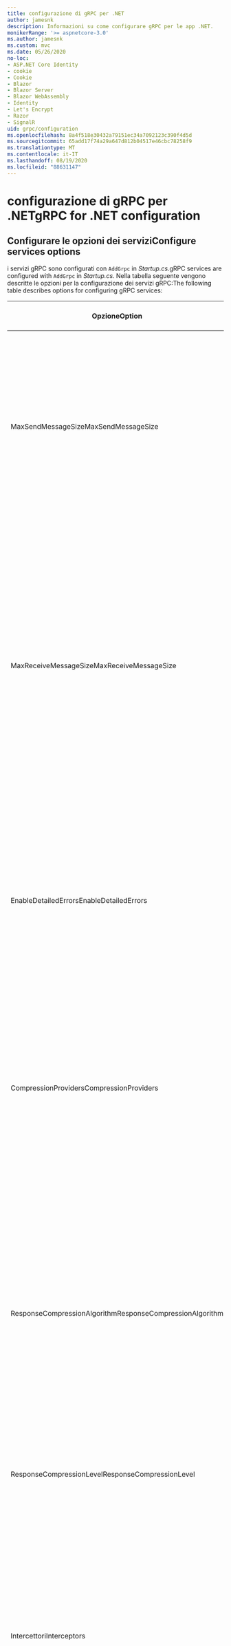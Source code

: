 ```yaml
---
title: configurazione di gRPC per .NET
author: jamesnk
description: Informazioni su come configurare gRPC per le app .NET.
monikerRange: '>= aspnetcore-3.0'
ms.author: jamesnk
ms.custom: mvc
ms.date: 05/26/2020
no-loc:
- ASP.NET Core Identity
- cookie
- Cookie
- Blazor
- Blazor Server
- Blazor WebAssembly
- Identity
- Let's Encrypt
- Razor
- SignalR
uid: grpc/configuration
ms.openlocfilehash: 8a4f518e30432a79151ec34a7092123c390f4d5d
ms.sourcegitcommit: 65add17f74a29a647d812b04517e46cbc78258f9
ms.translationtype: MT
ms.contentlocale: it-IT
ms.lasthandoff: 08/19/2020
ms.locfileid: "88631147"
---
```

# <a name="grpc-for-net-configuration"></a><span data-ttu-id="3b2a6-103">configurazione di gRPC per .NET</span><span class="sxs-lookup"><span data-stu-id="3b2a6-103">gRPC for .NET configuration</span></span>

## <a name="configure-services-options"></a><span data-ttu-id="3b2a6-104">Configurare le opzioni dei servizi</span><span class="sxs-lookup"><span data-stu-id="3b2a6-104">Configure services options</span></span>

<span data-ttu-id="3b2a6-105">i servizi gRPC sono configurati con `AddGrpc` in *Startup.cs*.</span><span class="sxs-lookup"><span data-stu-id="3b2a6-105">gRPC services are configured with `AddGrpc` in *Startup.cs*.</span></span> <span data-ttu-id="3b2a6-106">Nella tabella seguente vengono descritte le opzioni per la configurazione dei servizi gRPC:</span><span class="sxs-lookup"><span data-stu-id="3b2a6-106">The following table describes options for configuring gRPC services:</span></span>

| <span data-ttu-id="3b2a6-107">Opzione</span><span class="sxs-lookup"><span data-stu-id="3b2a6-107">Option</span></span> | <span data-ttu-id="3b2a6-108">Valore predefinito</span><span class="sxs-lookup"><span data-stu-id="3b2a6-108">Default Value</span></span> | <span data-ttu-id="3b2a6-109">Descrizione</span><span class="sxs-lookup"><span data-stu-id="3b2a6-109">Description</span></span> |
| ------ | ------------- | ----------- |
| <span data-ttu-id="3b2a6-110">MaxSendMessageSize</span><span class="sxs-lookup"><span data-stu-id="3b2a6-110">MaxSendMessageSize</span></span> | `null` | <span data-ttu-id="3b2a6-111">Dimensione massima in byte del messaggio che può essere inviata dal server.</span><span class="sxs-lookup"><span data-stu-id="3b2a6-111">The maximum message size in bytes that can be sent from the server.</span></span> <span data-ttu-id="3b2a6-112">Il tentativo di inviare un messaggio che supera le dimensioni massime configurate per i messaggi comporta un'eccezione.</span><span class="sxs-lookup"><span data-stu-id="3b2a6-112">Attempting to send a message that exceeds the configured maximum message size results in an exception.</span></span> <span data-ttu-id="3b2a6-113">Se impostato su `null` , le dimensioni del messaggio sono illimitate.</span><span class="sxs-lookup"><span data-stu-id="3b2a6-113">When set to `null`, the message size is unlimited.</span></span> |
| <span data-ttu-id="3b2a6-114">MaxReceiveMessageSize</span><span class="sxs-lookup"><span data-stu-id="3b2a6-114">MaxReceiveMessageSize</span></span> | <span data-ttu-id="3b2a6-115">4 MB</span><span class="sxs-lookup"><span data-stu-id="3b2a6-115">4 MB</span></span> | <span data-ttu-id="3b2a6-116">Dimensione massima in byte del messaggio che può essere ricevuto dal server.</span><span class="sxs-lookup"><span data-stu-id="3b2a6-116">The maximum message size in bytes that can be received by the server.</span></span> <span data-ttu-id="3b2a6-117">Se il server riceve un messaggio che supera questo limite, viene generata un'eccezione.</span><span class="sxs-lookup"><span data-stu-id="3b2a6-117">If the server receives a message that exceeds this limit, it throws an exception.</span></span> <span data-ttu-id="3b2a6-118">L'aumento di questo valore consente al server di ricevere messaggi di dimensioni maggiori, ma può influire negativamente sull'utilizzo della memoria.</span><span class="sxs-lookup"><span data-stu-id="3b2a6-118">Increasing this value allows the server to receive larger messages, but can negatively impact memory consumption.</span></span> <span data-ttu-id="3b2a6-119">Se impostato su `null` , le dimensioni del messaggio sono illimitate.</span><span class="sxs-lookup"><span data-stu-id="3b2a6-119">When set to `null`, the message size is unlimited.</span></span> |
| <span data-ttu-id="3b2a6-120">EnableDetailedErrors</span><span class="sxs-lookup"><span data-stu-id="3b2a6-120">EnableDetailedErrors</span></span> | `false` | <span data-ttu-id="3b2a6-121">Se `true` , i messaggi di eccezione dettagliati vengono restituiti ai client quando viene generata un'eccezione in un metodo del servizio.</span><span class="sxs-lookup"><span data-stu-id="3b2a6-121">If `true`, detailed exception messages are returned to clients when an exception is thrown in a service method.</span></span> <span data-ttu-id="3b2a6-122">Il valore predefinito è `false`.</span><span class="sxs-lookup"><span data-stu-id="3b2a6-122">The default is `false`.</span></span> <span data-ttu-id="3b2a6-123">L'impostazione `EnableDetailedErrors` di su `true` può infiltrare le informazioni riservate.</span><span class="sxs-lookup"><span data-stu-id="3b2a6-123">Setting `EnableDetailedErrors` to `true` can leak sensitive information.</span></span> |
| <span data-ttu-id="3b2a6-124">CompressionProviders</span><span class="sxs-lookup"><span data-stu-id="3b2a6-124">CompressionProviders</span></span> | <span data-ttu-id="3b2a6-125">gzip</span><span class="sxs-lookup"><span data-stu-id="3b2a6-125">gzip</span></span> | <span data-ttu-id="3b2a6-126">Raccolta di provider di compressione utilizzati per comprimere e decomprimere i messaggi.</span><span class="sxs-lookup"><span data-stu-id="3b2a6-126">A collection of compression providers used to compress and decompress messages.</span></span> <span data-ttu-id="3b2a6-127">I provider di compressione personalizzati possono essere creati e aggiunti alla raccolta.</span><span class="sxs-lookup"><span data-stu-id="3b2a6-127">Custom compression providers can be created and added to the collection.</span></span> <span data-ttu-id="3b2a6-128">I provider configurati predefiniti supportano la compressione **gzip** .</span><span class="sxs-lookup"><span data-stu-id="3b2a6-128">The default configured providers support **gzip** compression.</span></span> |
| <span data-ttu-id="3b2a6-129"><span style="word-break:normal;word-wrap:normal">ResponseCompressionAlgorithm</span></span><span class="sxs-lookup"><span data-stu-id="3b2a6-129"><span style="word-break:normal;word-wrap:normal">ResponseCompressionAlgorithm</span></span></span> | `null` | <span data-ttu-id="3b2a6-130">Algoritmo di compressione usato per comprimere i messaggi inviati dal server.</span><span class="sxs-lookup"><span data-stu-id="3b2a6-130">The compression algorithm used to compress messages sent from the server.</span></span> <span data-ttu-id="3b2a6-131">L'algoritmo deve corrispondere a un provider di compressione in `CompressionProviders` .</span><span class="sxs-lookup"><span data-stu-id="3b2a6-131">The algorithm must match a compression provider in `CompressionProviders`.</span></span> <span data-ttu-id="3b2a6-132">Per comprimere una risposta, il client deve indicare che supporta l'algoritmo inviando l'algoritmo nell'intestazione **grpc-Accept-Encoding** .</span><span class="sxs-lookup"><span data-stu-id="3b2a6-132">For the algorithm to compress a response, the client must indicate it supports the algorithm by sending it in the **grpc-accept-encoding** header.</span></span> |
| <span data-ttu-id="3b2a6-133">ResponseCompressionLevel</span><span class="sxs-lookup"><span data-stu-id="3b2a6-133">ResponseCompressionLevel</span></span> | `null` | <span data-ttu-id="3b2a6-134">Livello di compressione utilizzato per comprimere i messaggi inviati dal server.</span><span class="sxs-lookup"><span data-stu-id="3b2a6-134">The compress level used to compress messages sent from the server.</span></span> |
| <span data-ttu-id="3b2a6-135">Intercettori</span><span class="sxs-lookup"><span data-stu-id="3b2a6-135">Interceptors</span></span> | <span data-ttu-id="3b2a6-136">Nessuno</span><span class="sxs-lookup"><span data-stu-id="3b2a6-136">None</span></span> | <span data-ttu-id="3b2a6-137">Raccolta di intercettori eseguiti con ogni chiamata gRPC.</span><span class="sxs-lookup"><span data-stu-id="3b2a6-137">A collection of interceptors that are run with each gRPC call.</span></span> <span data-ttu-id="3b2a6-138">Gli intercettori vengono eseguiti nell'ordine in cui sono registrati.</span><span class="sxs-lookup"><span data-stu-id="3b2a6-138">Interceptors are run in the order they are registered.</span></span> <span data-ttu-id="3b2a6-139">Gli intercettori configurati a livello globale vengono eseguiti prima degli intercettori configurati per un singolo servizio.</span><span class="sxs-lookup"><span data-stu-id="3b2a6-139">Globally configured interceptors are run before interceptors configured for a single service.</span></span> <span data-ttu-id="3b2a6-140">Per ulteriori informazioni sugli intercettori gRPC, vedere [GRPC Interceptors vs. middleware](xref:grpc/migration#grpc-interceptors-vs-middleware).</span><span class="sxs-lookup"><span data-stu-id="3b2a6-140">For more information about gRPC interceptors, see [gRPC Interceptors vs. Middleware](xref:grpc/migration#grpc-interceptors-vs-middleware).</span></span> |
| <span data-ttu-id="3b2a6-141">IgnoreUnknownServices</span><span class="sxs-lookup"><span data-stu-id="3b2a6-141">IgnoreUnknownServices</span></span> | `false` | <span data-ttu-id="3b2a6-142">Se `true` , le chiamate a servizi e metodi sconosciuti non restituiscono uno stato non **implementato** e la richiesta passa al middleware registrato successivo in ASP.NET Core.</span><span class="sxs-lookup"><span data-stu-id="3b2a6-142">If `true`, calls to unknown services and methods don't return an **UNIMPLEMENTED** status, and the request passes to the next registered middleware in ASP.NET Core.</span></span> |

<span data-ttu-id="3b2a6-143">È possibile configurare le opzioni per tutti i servizi fornendo le opzioni delegate alla `AddGrpc` chiamata in `Startup.ConfigureServices` :</span><span class="sxs-lookup"><span data-stu-id="3b2a6-143">Options can be configured for all services by providing an options delegate to the `AddGrpc` call in `Startup.ConfigureServices`:</span></span>

[!code-csharp[](~/grpc/configuration/sample/GrcpService/Startup.cs?name=snippet)]

<span data-ttu-id="3b2a6-144">Le opzioni per un singolo servizio eseguono l'override delle opzioni globali fornite in `AddGrpc` e possono essere configurate utilizzando `AddServiceOptions<TService>` :</span><span class="sxs-lookup"><span data-stu-id="3b2a6-144">Options for a single service override the global options provided in `AddGrpc` and can be configured using `AddServiceOptions<TService>`:</span></span>

[!code-csharp[](~/grpc/configuration/sample/GrcpService/Startup2.cs?name=snippet)]

## <a name="configure-client-options"></a><span data-ttu-id="3b2a6-145">Configurare le opzioni client</span><span class="sxs-lookup"><span data-stu-id="3b2a6-145">Configure client options</span></span>

<span data-ttu-id="3b2a6-146">la configurazione del client gRPC è impostata su on `GrpcChannelOptions` .</span><span class="sxs-lookup"><span data-stu-id="3b2a6-146">gRPC client configuration is set on `GrpcChannelOptions`.</span></span> <span data-ttu-id="3b2a6-147">Nella tabella seguente vengono descritte le opzioni per la configurazione dei canali gRPC:</span><span class="sxs-lookup"><span data-stu-id="3b2a6-147">The following table describes options for configuring gRPC channels:</span></span>

| <span data-ttu-id="3b2a6-148">Opzione</span><span class="sxs-lookup"><span data-stu-id="3b2a6-148">Option</span></span> | <span data-ttu-id="3b2a6-149">Valore predefinito</span><span class="sxs-lookup"><span data-stu-id="3b2a6-149">Default Value</span></span> | <span data-ttu-id="3b2a6-150">Descrizione</span><span class="sxs-lookup"><span data-stu-id="3b2a6-150">Description</span></span> |
| ------ | ------------- | ----------- |
| <span data-ttu-id="3b2a6-151">HttpHandler</span><span class="sxs-lookup"><span data-stu-id="3b2a6-151">HttpHandler</span></span> | <span data-ttu-id="3b2a6-152">Nuova istanza</span><span class="sxs-lookup"><span data-stu-id="3b2a6-152">New instance</span></span> | <span data-ttu-id="3b2a6-153">Oggetto `HttpMessageHandler` utilizzato per eseguire chiamate gRPC.</span><span class="sxs-lookup"><span data-stu-id="3b2a6-153">The `HttpMessageHandler` used to make gRPC calls.</span></span> <span data-ttu-id="3b2a6-154">Un client può essere impostato per configurare un oggetto personalizzato `HttpClientHandler` o aggiungere ulteriori gestori alla pipeline HTTP per le chiamate gRPC.</span><span class="sxs-lookup"><span data-stu-id="3b2a6-154">A client can be set to configure a custom `HttpClientHandler` or add additional handlers to the HTTP pipeline for gRPC calls.</span></span> <span data-ttu-id="3b2a6-155">Se non `HttpMessageHandler` si specifica alcun valore, `HttpClientHandler` viene creata una nuova istanza per il canale con l'eliminazione automatica.</span><span class="sxs-lookup"><span data-stu-id="3b2a6-155">If no `HttpMessageHandler` is specified, a new `HttpClientHandler` instance is created for the channel with automatic disposal.</span></span> |
| <span data-ttu-id="3b2a6-156">HttpClient</span><span class="sxs-lookup"><span data-stu-id="3b2a6-156">HttpClient</span></span> | `null` | <span data-ttu-id="3b2a6-157">Oggetto `HttpClient` utilizzato per eseguire chiamate gRPC.</span><span class="sxs-lookup"><span data-stu-id="3b2a6-157">The `HttpClient` used to make gRPC calls.</span></span> <span data-ttu-id="3b2a6-158">Questa impostazione è un'alternativa a `HttpHandler` .</span><span class="sxs-lookup"><span data-stu-id="3b2a6-158">This setting is an alternative to `HttpHandler`.</span></span> |
| <span data-ttu-id="3b2a6-159">DisposeHttpClient</span><span class="sxs-lookup"><span data-stu-id="3b2a6-159">DisposeHttpClient</span></span> | `false` | <span data-ttu-id="3b2a6-160">Se è impostato su `true` e `HttpMessageHandler` viene specificato un oggetto o `HttpClient` , l'oggetto `HttpHandler` o `HttpClient` , rispettivamente, viene eliminato quando viene `GrpcChannel` eliminato.</span><span class="sxs-lookup"><span data-stu-id="3b2a6-160">If set to `true` and an `HttpMessageHandler` or `HttpClient` is specified, then either the `HttpHandler` or `HttpClient`, respectively, is disposed when the `GrpcChannel` is disposed.</span></span> |
| <span data-ttu-id="3b2a6-161">LoggerFactory</span><span class="sxs-lookup"><span data-stu-id="3b2a6-161">LoggerFactory</span></span> | `null` | <span data-ttu-id="3b2a6-162">`LoggerFactory`Utilizzato dal client per registrare le informazioni sulle chiamate gRPC.</span><span class="sxs-lookup"><span data-stu-id="3b2a6-162">The `LoggerFactory` used by the client to log information about gRPC calls.</span></span> <span data-ttu-id="3b2a6-163">Un' `LoggerFactory` istanza può essere risolta dall'inserimento delle dipendenze o creata utilizzando `LoggerFactory.Create` .</span><span class="sxs-lookup"><span data-stu-id="3b2a6-163">A `LoggerFactory` instance can be resolved from dependency injection or created using `LoggerFactory.Create`.</span></span> <span data-ttu-id="3b2a6-164">Per esempi di configurazione della registrazione, vedere <xref:grpc/diagnostics#grpc-client-logging> .</span><span class="sxs-lookup"><span data-stu-id="3b2a6-164">For examples of configuring logging, see <xref:grpc/diagnostics#grpc-client-logging>.</span></span> |
| <span data-ttu-id="3b2a6-165">MaxSendMessageSize</span><span class="sxs-lookup"><span data-stu-id="3b2a6-165">MaxSendMessageSize</span></span> | `null` | <span data-ttu-id="3b2a6-166">Dimensione massima in byte del messaggio che può essere inviato dal client.</span><span class="sxs-lookup"><span data-stu-id="3b2a6-166">The maximum message size in bytes that can be sent from the client.</span></span> <span data-ttu-id="3b2a6-167">Il tentativo di inviare un messaggio che supera le dimensioni massime configurate per i messaggi comporta un'eccezione.</span><span class="sxs-lookup"><span data-stu-id="3b2a6-167">Attempting to send a message that exceeds the configured maximum message size results in an exception.</span></span> <span data-ttu-id="3b2a6-168">Se impostato su `null` , le dimensioni del messaggio sono illimitate.</span><span class="sxs-lookup"><span data-stu-id="3b2a6-168">When set to `null`, the message size is unlimited.</span></span> |
| <span data-ttu-id="3b2a6-169"><span style="word-break:normal;word-wrap:normal">MaxReceiveMessageSize</span></span><span class="sxs-lookup"><span data-stu-id="3b2a6-169"><span style="word-break:normal;word-wrap:normal">MaxReceiveMessageSize</span></span></span> | <span data-ttu-id="3b2a6-170">4 MB</span><span class="sxs-lookup"><span data-stu-id="3b2a6-170">4 MB</span></span> | <span data-ttu-id="3b2a6-171">Dimensione massima del messaggio, in byte, che può essere ricevuta dal client.</span><span class="sxs-lookup"><span data-stu-id="3b2a6-171">The maximum message size in bytes that can be received by the client.</span></span> <span data-ttu-id="3b2a6-172">Se il client riceve un messaggio che supera questo limite, viene generata un'eccezione.</span><span class="sxs-lookup"><span data-stu-id="3b2a6-172">If the client receives a message that exceeds this limit, it throws an exception.</span></span> <span data-ttu-id="3b2a6-173">L'aumento di questo valore consente al client di ricevere messaggi di dimensioni maggiori, ma può influire negativamente sull'utilizzo della memoria.</span><span class="sxs-lookup"><span data-stu-id="3b2a6-173">Increasing this value allows the client to receive larger messages, but can negatively impact memory consumption.</span></span> <span data-ttu-id="3b2a6-174">Se impostato su `null` , le dimensioni del messaggio sono illimitate.</span><span class="sxs-lookup"><span data-stu-id="3b2a6-174">When set to `null`, the message size is unlimited.</span></span> |
| <span data-ttu-id="3b2a6-175">Credenziali</span><span class="sxs-lookup"><span data-stu-id="3b2a6-175">Credentials</span></span> | `null` | <span data-ttu-id="3b2a6-176">Istanza di `ChannelCredentials`.</span><span class="sxs-lookup"><span data-stu-id="3b2a6-176">A `ChannelCredentials` instance.</span></span> <span data-ttu-id="3b2a6-177">Le credenziali vengono usate per aggiungere i metadati di autenticazione alle chiamate gRPC.</span><span class="sxs-lookup"><span data-stu-id="3b2a6-177">Credentials are used to add authentication metadata to gRPC calls.</span></span> |
| <span data-ttu-id="3b2a6-178">CompressionProviders</span><span class="sxs-lookup"><span data-stu-id="3b2a6-178">CompressionProviders</span></span> | <span data-ttu-id="3b2a6-179">gzip</span><span class="sxs-lookup"><span data-stu-id="3b2a6-179">gzip</span></span> | <span data-ttu-id="3b2a6-180">Raccolta di provider di compressione utilizzati per comprimere e decomprimere i messaggi.</span><span class="sxs-lookup"><span data-stu-id="3b2a6-180">A collection of compression providers used to compress and decompress messages.</span></span> <span data-ttu-id="3b2a6-181">I provider di compressione personalizzati possono essere creati e aggiunti alla raccolta.</span><span class="sxs-lookup"><span data-stu-id="3b2a6-181">Custom compression providers can be created and added to the collection.</span></span> <span data-ttu-id="3b2a6-182">I provider configurati predefiniti supportano la compressione **gzip** .</span><span class="sxs-lookup"><span data-stu-id="3b2a6-182">The default configured providers support **gzip** compression.</span></span> |

<span data-ttu-id="3b2a6-183">Il codice seguente:</span><span class="sxs-lookup"><span data-stu-id="3b2a6-183">The following code:</span></span>

* <span data-ttu-id="3b2a6-184">Imposta la dimensione massima del messaggio di invio e ricezione sul canale.</span><span class="sxs-lookup"><span data-stu-id="3b2a6-184">Sets the maximum send and receive message size on the channel.</span></span>
* <span data-ttu-id="3b2a6-185">Crea un client.</span><span class="sxs-lookup"><span data-stu-id="3b2a6-185">Creates a client.</span></span>

[!code-csharp[](~/grpc/configuration/sample/Program.cs?name=snippet&highlight=3-8)]

[!INCLUDE[](~/includes/gRPCazure.md)]

## <a name="additional-resources"></a><span data-ttu-id="3b2a6-186">Risorse aggiuntive</span><span class="sxs-lookup"><span data-stu-id="3b2a6-186">Additional resources</span></span>

* <xref:grpc/aspnetcore>
* <xref:grpc/client>
* <xref:grpc/diagnostics>
* <xref:tutorials/grpc/grpc-start>
